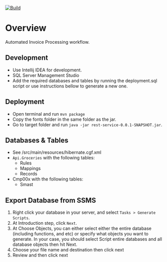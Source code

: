 [![Build](https://github.com/kavros/Api.Groceries/workflows/maven_build/badge.svg)](https://github.com/kavros/Api.Groceries/actions)
# Overview
Automated Invoice Processing workflow.

## Development
* Use Intellij IDEA for development.
* SQL Server Management Studio
* Add the required databases and tables by running the deployment.sql script or use instructions bellow to generate a new one.

## Deployment 
* Open terminal and run `mvn package`
* Copy the fonts folder in the same folder as the jar.
* Go to target folder and run `java -jar rest-service-0.0.1-SNAPSHOT.jar`.

## Databases & Tables
* See /src/main/resources/hibernate.cgf.xml
* `Api.Groceries` with the following tables:
    * Rules
    * Mappings
    * Records
* Cmp00x with the following tables:
    * Smast

## Export Database from SSMS
1. Right click your database in your server, and select `Tasks > Generate Scripts`.
2. At Introduction step, click `Next`.
3. At Choose Objects, you can either select either the entire database (including functions, and etc) or specify what objects you want to generate. In your case, you should select Script entire databases and all database objects then hit Next.
4. Choose your file name and destination then click next
5. Review and then click next